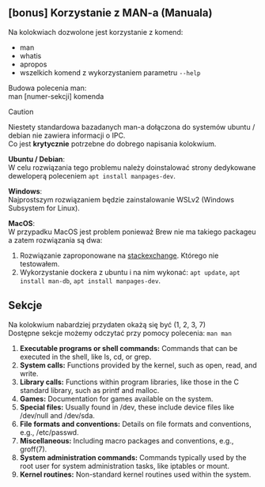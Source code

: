 
## [bonus] Korzystanie z MAN-a (Manuala)
  
Na kolokwiach dozwolone jest korzystanie z komend:  
- man   
- whatis  
- apropos  
- wszelkich komend z wykorzystaniem parametru `--help`  

Budowa polecenia man:  
man [numer-sekcji] komenda  

> [!CAUTION]
> Niestety standardowa bazadanych man-a dołączona do systemów ubuntu / debian nie zawiera informacji o IPC.  
> Co jest **krytycznie** potrzebne do dobrego napisania kolokwium.  
>   
> **Ubuntu / Debian**:  
> W celu rozwiązania tego problemu należy doinstalować strony dedykowane deweloperą poleceniem `apt install manpages-dev`.
>   
> **Windows**:  
> Najprostszym rozwiązaniem będzie zainstalowanie WSLv2 (Windows Subsystem for Linux).  
>   
> **MacOS**:  
> W przypadku MacOS jest problem ponieważ Brew nie ma takiego packageu a zatem rozwiązania są dwa:  
> 1. Rozwiązanie zaproponowane na [stackexchange](https://apple.stackexchange.com/questions/87863/where-are-the-posix-message-functions-msgsnd-msgrcv-etc-man-pages-in-mac). Którego nie testowałem.  
> 2. Wykorzystanie dockera z ubuntu i na nim wykonać: `apt update`, `apt install man-db`, `apt install manpages-dev`.   


## Sekcje
Na kolokwium nabardziej przydaten okażą się być (1, 2, 3, 7)  
Dostępne sekcje możemy odczytać przy pomocy polecenia:
```man man```
1.   **Executable programs or shell commands:** Commands that can be executed in the shell, like ls, cd, or grep.
2.   **System calls:** Functions provided by the kernel, such as open, read, and write.
3.   **Library calls:** Functions within program libraries, like those in the C standard library, such as printf and malloc.
4.   **Games:** Documentation for games available on the system.
5.   **Special files:** Usually found in /dev, these include device files like /dev/null and /dev/sda.
6.   **File formats and conventions:** Details on file formats and conventions, e.g., /etc/passwd.
7.   **Miscellaneous:** Including macro packages and conventions, e.g., groff(7).
8.   **System administration commands:** Commands typically used by the root user for system administration tasks, like iptables or mount.
9.   **Kernel routines:** Non-standard kernel routines used within the system.

